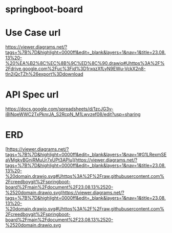# springboot-board

# Use Case url

https://viewer.diagrams.net/?tags=%7B%7D&highlight=0000ff&edit=_blank&layers=1&nav=1&title=23.08.13%20-%20%EA%B2%8C%EC%8B%9C%ED%8C%90.drawio#Uhttps%3A%2F%2Fdrive.google.com%2Fuc%3Fid%3D1rxqzXfLyN9EWu-VckX2n8-tIn2iQcTZh%26export%3Ddownload

# API Spec url

https://docs.google.com/spreadsheets/d/1zcJG3v-iBINqeWWC2TxPknrJA_S2RcpN_M1Lwvzef08/edit?usp=sharing

# ERD

[https://viewer.diagrams.net/?tags=%7B%7D&highlight=0000ff&edit=_blank&layers=1&nav=1#G1LRexmSEaVMgkvBGnjRMuUr7xUPt3APlu](https://viewer.diagrams.net/?tags=%7B%7D&highlight=0000ff&edit=_blank&layers=1&nav=1&title=23.08.13%20-%20domain.drawio.svg#Uhttps%3A%2F%2Fraw.githubusercontent.com%2Fcreedboygit%2Fspringboot-board%2Fmain%2Fdocument%2F23.08.13%2520-%2520domain.drawio.svg)https://viewer.diagrams.net/?tags=%7B%7D&highlight=0000ff&edit=_blank&layers=1&nav=1&title=23.08.13%20-%20domain.drawio.svg#Uhttps%3A%2F%2Fraw.githubusercontent.com%2Fcreedboygit%2Fspringboot-board%2Fmain%2Fdocument%2F23.08.13%2520-%2520domain.drawio.svg

